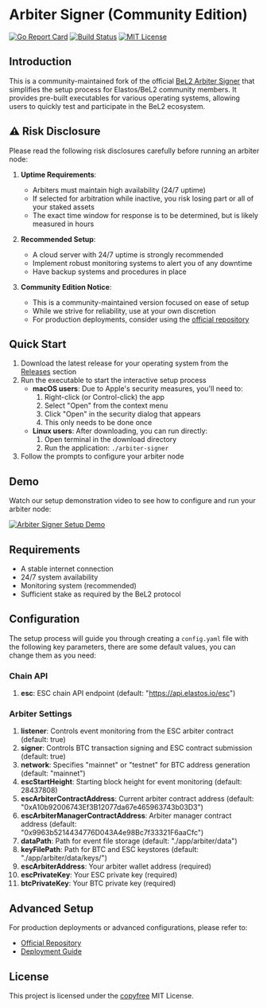 # Arbiter Signer (Community Edition)

[![Go Report Card](https://goreportcard.com/badge/github.com/yujingr/Arbiter_Signer)](https://goreportcard.com/report/github.com/yujingr/Arbiter_Signer)
[![Build Status](https://github.com/yujingr/Arbiter_Signer/workflows/Build%20and%20Test/badge.svg)](https://github.com/yujingr/Arbiter_Signer/actions)
[![MIT License](https://img.shields.io/badge/license-MIT-blue.svg)](http://copyfree.org)

## Introduction

This is a community-maintained fork of the official [BeL2 Arbiter Signer](https://github.com/BeL2Labs/Arbiter_Signer) that simplifies the setup process for Elastos/BeL2 community members. It provides pre-built executables for various operating systems, allowing users to quickly test and participate in the BeL2 ecosystem.

## ⚠️ Risk Disclosure

Please read the following risk disclosures carefully before running an arbiter node:

1. **Uptime Requirements**:

   - Arbiters must maintain high availability (24/7 uptime)
   - If selected for arbitration while inactive, you risk losing part or all of your staked assets
   - The exact time window for response is to be determined, but is likely measured in hours

2. **Recommended Setup**:

   - A cloud server with 24/7 uptime is strongly recommended
   - Implement robust monitoring systems to alert you of any downtime
   - Have backup systems and procedures in place

3. **Community Edition Notice**:
   - This is a community-maintained version focused on ease of setup
   - While we strive for reliability, use at your own discretion
   - For production deployments, consider using the [official repository](https://github.com/BeL2Labs/Arbiter_Signer)

## Quick Start

1. Download the latest release for your operating system from the [Releases](https://github.com/yujingr/Arbiter_Signer/releases) section
2. Run the executable to start the interactive setup process
   - **macOS users**: Due to Apple's security measures, you'll need to:
     1. Right-click (or Control-click) the app
     2. Select "Open" from the context menu
     3. Click "Open" in the security dialog that appears
     4. This only needs to be done once
   - **Linux users**: After downloading, you can run directly:
     1. Open terminal in the download directory
     2. Run the application: `./arbiter-signer`
3. Follow the prompts to configure your arbiter node

## Demo

Watch our setup demonstration video to see how to configure and run your arbiter node:

[![Arbiter Signer Setup Demo](https://img.youtube.com/vi/VYMq8LSK0iI/0.jpg)](https://youtu.be/VYMq8LSK0iI)

## Requirements

- A stable internet connection
- 24/7 system availability
- Monitoring system (recommended)
- Sufficient stake as required by the BeL2 protocol

## Configuration

The setup process will guide you through creating a `config.yaml` file with the following key parameters, there are some default values, you can change them as you need:

### Chain API

1. **esc**: ESC chain API endpoint (default: "https://api.elastos.io/esc")

### Arbiter Settings

1. **listener**: Controls event monitoring from the ESC arbiter contract (default: true)
2. **signer**: Controls BTC transaction signing and ESC contract submission (default: true)
3. **network**: Specifies "mainnet" or "testnet" for BTC address generation (default: "mainnet")
4. **escStartHeight**: Starting block height for event monitoring (default: 28437808)
5. **escArbiterContractAddress**: Current arbiter contract address (default: "0xA10b92006743Ef3B12077da67e465963743b03D3")
6. **escArbiterManagerContractAddress**: Arbiter manager contract address (default: "0x9963b5214434776D043A4e98Bc7f33321F6aaCfc")
7. **dataPath**: Path for event file storage (default: "./app/arbiter/data")
8. **keyFilePath**: Path for BTC and ESC keystores (default: "./app/arbiter/data/keys/")
9. **escArbiterAddress**: Your arbiter wallet address (required)
10. **escPrivateKey**: Your ESC private key (required)
11. **btcPrivateKey**: Your BTC private key (required)

## Advanced Setup

For production deployments or advanced configurations, please refer to:

- [Official Repository](https://github.com/BeL2Labs/Arbiter_Signer)
- [Deployment Guide](https://github.com/BeL2Labs/Arbiter_Signer/blob/main/docs/deploy_loan_arbiter.md)

## License

This project is licensed under the [copyfree](http://copyfree.org) MIT License.

